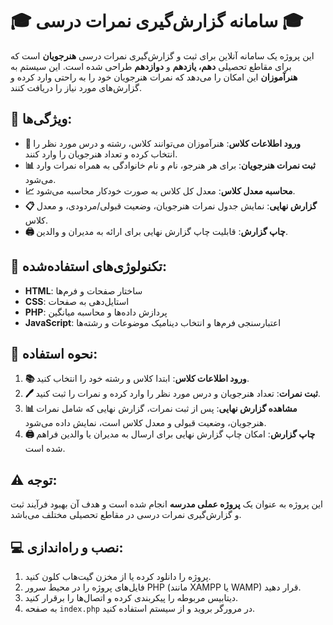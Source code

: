 # 🎓 سامانه گزارش‌گیری نمرات درسی 🎓

این پروژه یک سامانه آنلاین برای ثبت و گزارش‌گیری نمرات درسی **هنرجویان** است که برای مقاطع تحصیلی **دهم، یازدهم** و **دوازدهم** طراحی شده است. این سیستم به **هنرآموزان** این امکان را می‌دهد که نمرات هنرجویان خود را به راحتی وارد کرده و گزارش‌های مورد نیاز را دریافت کنند.


## 🌟 ویژگی‌ها:

- **📝 ورود اطلاعات کلاس**: هنرآموزان می‌توانند کلاس، رشته و درس مورد نظر را انتخاب کرده و تعداد هنرجویان را وارد کنند.
- **📊 ثبت نمرات هنرجویان**: برای هر هنرجو، نام و نام خانوادگی به همراه نمرات وارد می‌شود.
- **📈 محاسبه معدل کلاس**: معدل کل کلاس به صورت خودکار محاسبه می‌شود.
- **📋 گزارش نهایی**: نمایش جدول نمرات هنرجویان، وضعیت قبولی/مردودی، و معدل کلاس.
- **🖨️ چاپ گزارش**: قابلیت چاپ گزارش نهایی برای ارائه به مدیران و والدین.


## 🔧 تکنولوژی‌های استفاده‌شده:

- **HTML**: ساختار صفحات و فرم‌ها
- **CSS**: استایل‌دهی به صفحات
- **PHP**: پردازش داده‌ها و محاسبه میانگین
- **JavaScript**: اعتبارسنجی فرم‌ها و انتخاب دینامیک موضوعات و رشته‌ها


## 🚀 نحوه استفاده:

1. **📚 ورود اطلاعات کلاس**: ابتدا کلاس و رشته خود را انتخاب کنید.
2. **🖊️ ثبت نمرات**: تعداد هنرجویان و درس مورد نظر را وارد کرده و نمرات را ثبت کنید.
3. **📊 مشاهده گزارش نهایی**: پس از ثبت نمرات، گزارش نهایی که شامل نمرات هنرجویان، وضعیت قبولی و معدل کلاس است، نمایش داده می‌شود.
4. **🖨️ چاپ گزارش**: امکان چاپ گزارش نهایی برای ارسال به مدیران یا والدین فراهم شده است.


## ⚠️ توجه:

این پروژه به عنوان یک **پروژه عملی مدرسه** انجام شده است و هدف آن بهبود فرآیند ثبت و گزارش‌گیری نمرات درسی در مقاطع تحصیلی مختلف می‌باشد.


## 💻 نصب و راه‌اندازی:

1. پروژه را دانلود کرده یا از مخزن گیت‌هاب کلون کنید.
2. فایل‌های پروژه را در محیط سرور PHP (مانند XAMPP یا WAMP) قرار دهید.
3. دیتابیس مربوطه را پیکربندی کرده و اتصال‌ها را برقرار کنید.
4. به صفحه `index.php` در مرورگر بروید و از سیستم استفاده کنید.


